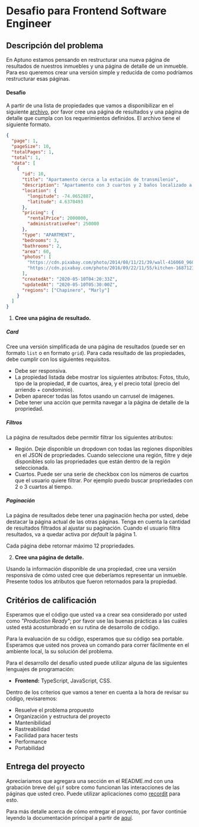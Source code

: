 # Desafio para Frontend Software Engineer

## Descripción del problema

En Aptuno estamos pensando en restructurar una nueva página de resultados de nuestros inmuebles y una página de detalle de un inmueble. Para eso queremos crear una versión simple y reducida de como podríamos restructurar esas páginas.

#### Desafio

A partir de una lista de propiedades que vamos a disponibilizar en el siguiente [archivo](https://raw.githubusercontent.com/aptuno/code-challenge/master/challenges/data/properties.json), por favor cree una página de resultados y una página de detalle que cumpla con los requerimientos definidos. El archivo tiene el siguiente formato.

```json
{
  "page": 1,
  "pageSize": 10,
  "totalPages": 1,
  "total": 1,
  "data": [
    {
      "id": 10,
      "title": "Apartamento cerca a la estación de transmilenio",
      "description": "Apartamento con 3 cuartos y 2 baños localizado a 100 metros de la avenida caracas en la zona de Marly",
      "location": {
        "longitude": -74.0652887,
        "latitude": 4.6370493
      },
      "pricing": {
        "rentalPrice": 2000000,
        "administrativeFee": 250000
      },
      "type": "APARTMENT",
      "bedrooms": 3,
      "bathrooms": 2,
      "area": 60,
      "photos": [
        "https://cdn.pixabay.com/photo/2014/08/11/21/39/wall-416060_960_720.jpg",
        "https://cdn.pixabay.com/photo/2016/09/22/11/55/kitchen-1687121_960_720.jpg"
      ],
      "createdAt": "2020-05-10T04:20:33Z",
      "updatedAt": "2020-05-10T05:30:00Z",
      "regions": ["Chapinero", "Marly"]
    }
  ]
}
```

1. **Cree una página de resultado.**

##### Card

Cree una versión simplificada de una página de resultados (puede ser en formato `list` o en formato `grid`). Para cada resultado de las propiedades, debe cumplir con los siguientes requisitos.

- Debe ser responsiva.
- La propiedad listada debe mostrar los siguientes atributos: Fotos, título, tipo de la propiedad, # de cuartos, área, y el precio total (precio del arriendo + condominio).
- Deben aparecer todas las fotos usando un carrusel de imágenes.
- Debe tener una acción que permita navegar a la página de detalle de la propriedad.

##### Filtros

La página de resultados debe permitir filtrar los siguientes atributos:

- Región. Deje disponible un dropdown con todas las regiones disponibles en el JSON de propriedades. Cuando seleccione una región, filtre y deje disponibles solo las propriedades que están dentro de la región seleccionada.
- Cuartos. Puede ser una serie de checkbox con los números de cuartos que el usuario quiere filtrar. Por ejemplo puedo buscar propriedades con 2 o 3 cuartos al tiempo.

##### Paginación

La página de resultados debe tener una paginación hecha por usted, debe destacar la página actual de las otras páginas. Tenga en cuenta la cantidad de resultados filtrados al ajustar su paginación. Cuando el usuario filtra resultados, va a quedar activa por _default_ la página 1.

Cada página debe retornar máximo 12 propriedades.

2. **Cree una página de detalle.**

Usando la información disponible de una propiedad, cree una versión responsiva de cómo usted cree que deberíamos representar un inmueble. Presente todos los atributos que fueron retornados para la propiedad.

## Critérios de calificación

Esperamos que el código que usted va a crear sea considerado por usted como _"Production Ready"_; por favor use las buenas prácticas a las cuáles usted está acostumbrado en su rutina de desarrollo de código.

Para la evaluación de su código, esperamos que su código sea portable. Esperamos que usted nos provea un comando para correr fácilmente en el ambiente local, la su solución del problema.

Para el desarrollo del desafío usted puede utilizar alguna de las siguientes lenguajes de programación:

- **Frontend:** TypeScript, JavaScript, CSS.

Dentro de los criterios que vamos a tener en cuenta a la hora de revisar su código, revisaremos:

- Resuelve el problema propuesto
- Organización y estructura del proyecto
- Mantenibilidad
- Rastreabilidad
- Facilidad para hacer tests
- Performance
- Portabilidad

## Entrega del proyecto

Apreciariamos que agregara una sección en el README.md con una grabación breve del `gif` sobre como funcionan las interacciones de las páginas que usted creo. Puede utilizar aplicaciones como [recordit](https://recordit.co/) para esto.

Para más detalle acerca de cómo entregar el proyecto, por favor continúe leyendo la documentación principal a partir de [aquí](../README.md#critérios-de-calificación).
